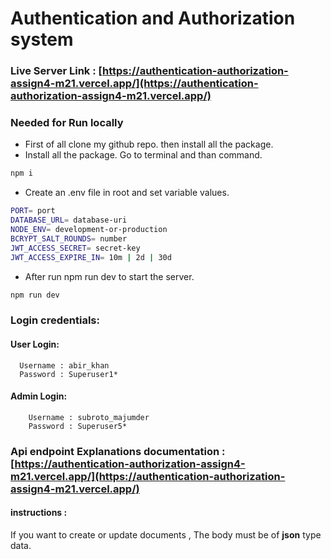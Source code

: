# Authentication and Authorization system

### Live Server Link : [https://authentication-authorization-assign4-m21.vercel.app/](https://authentication-authorization-assign4-m21.vercel.app/)

### Needed for Run locally

- First of all clone my github repo. then install all the package.
- Install all the package. Go to terminal and than command.

```bash
npm i
```

- Create an .env file in root and set variable values.

```bash
PORT= port
DATABASE_URL= database-uri
NODE_ENV= development-or-production
BCRYPT_SALT_ROUNDS= number
JWT_ACCESS_SECRET= secret-key
JWT_ACCESS_EXPIRE_IN= 10m | 2d | 30d
```

- After run npm run dev to start the server.

```bash
npm run dev
```

### Login credentials:

#### User Login:

      Username : abir_khan
      Password : Superuser1*

#### Admin Login:

        Username : subroto_majumder
        Password : Superuser5*

### Api endpoint Explanations documentation : [https://authentication-authorization-assign4-m21.vercel.app/](https://authentication-authorization-assign4-m21.vercel.app/)


#### instructions :

If you want to create or update documents , The body must be of **json** type data.
